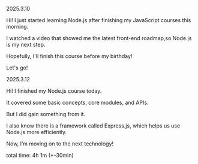 2025.3.10

Hi! I just started learning Node.js after finishing my JavaScript courses this morning.

I watched a video that showed me the latest front-end roadmap,so Node.js is my next step.

Hopefully, I'll finish this course before my birthday!

Let's go!

2025.3.12

Hi! I finished my Node.js course today.

It covered some basic concepts, core modules, and APIs.

But I did gain something from it.

I also know there is a framework called Express.js, which helps us use Node.js more efficiently.

Now, I’m moving on to the next technology!

total time: 4h 1m (+-30min)

